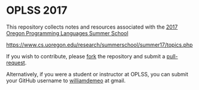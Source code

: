 # OPLSS 2017

This repository collects notes and resources associated with the 
[2017 Oregon Programming Languages Summer School](https://www.cs.uoregon.edu/research/summerschool/summer17/topics.php)

https://www.cs.uoregon.edu/research/summerschool/summer17/topics.php

If you wish to contribute, please 
[fork](https://help.github.com/articles/fork-a-repo/)
the repository and submit a 
[pull-request](https://help.github.com/articles/creating-a-pull-request/).

Alternatively, if you were a student or
instructor at OPLSS, you can submit your GitHub username to 
[williamdemeo](mailto:williamdemeo@gmail.com) at gmail.
